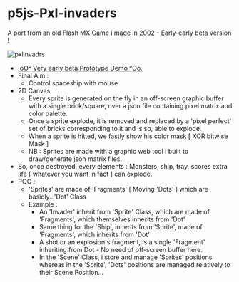 # p5js-Pxl-invaders

A port from an old Flash MX Game i made in 2002 - Early-early beta version !

![pxlinvadrs](https://github.com/CaptainFurax/p5xjs-pxl-invadrs/blob/main/CPT2205040933-1268x951.png)

+ [.oO° Very early beta Prototype Demo °Oo.](https://captainfurax.github.io/p5xjs-pxl-invadrs/)
+ Final Aim : 
  + Control spaceship with mouse
+ 2D Canvas:
  + Every sprite is generated on the fly in an off-screen graphic buffer with a single brick/square, over a json file containing pixel matrix and color palette.
  + Once a sprite explode, it is removed and replaced by a 'pixel perfect' set of bricks corresponding to it and is so, able to explode.
  + When a sprite is hitted, we fastly show his color mask [ XOR bitwise Mask ]
  + NB : Sprites are made with a graphic web tool i built to draw/generate json matrix files.
+ So, once destroyed, every elements : Monsters, ship, tray, scores extra life [ whatever you want in fact ] can explode.  
+ POO :
  + 'Sprites' are made of 'Fragments' [ Moving 'Dots' ] which are basicly...'Dot' Class
  + Example :
    + An 'Invader' inherit from 'Sprite' Class, which are made of 'Fragments', which themselves inherits from 'Dot' 
    + Same thing for the 'Ship', inherits from 'Sprite', made of 'Fragments', which inherits from 'Dot'
    + A shot or an explosion's fragment, is a single 'Fragment' inheriting from Dot - No need of off-screen buffer here.
    + In the 'Scene' Class, i store and manage 'Sprites' positions whereas in the 'Sprite', 'Dots' positions are managed relatively to their Scene Position...

